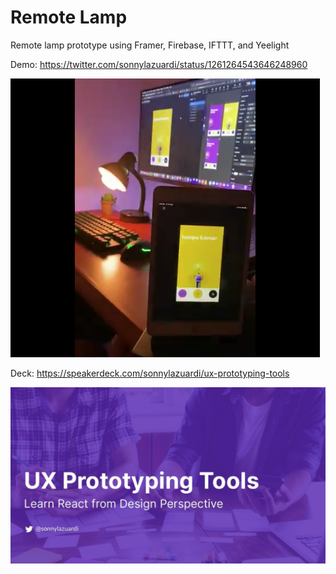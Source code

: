 # Remote Lamp

Remote lamp prototype using Framer, Firebase, IFTTT, and Yeelight

Demo: https://twitter.com/sonnylazuardi/status/1261264543646248960

![demo](demo.png)

Deck: https://speakerdeck.com/sonnylazuardi/ux-prototyping-tools

![deck](deck.png)

